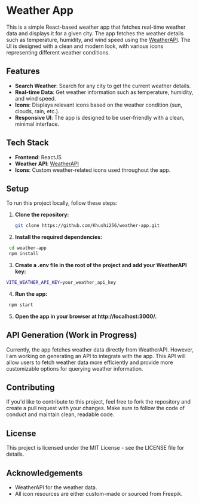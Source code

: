 # Weather App

This is a simple React-based weather app that fetches real-time weather data and displays it for a given city. The app fetches the weather details such as temperature, humidity, and wind speed using the [WeatherAPI](https://www.weatherapi.com/). The UI is designed with a clean and modern look, with various icons representing different weather conditions.

## Features

- **Search Weather**: Search for any city to get the current weather details.
- **Real-time Data**: Get weather information such as temperature, humidity, and wind speed.
- **Icons**: Displays relevant icons based on the weather condition (sun, clouds, rain, etc.).
- **Responsive UI**: The app is designed to be user-friendly with a clean, minimal interface.

## Tech Stack

- **Frontend**: ReactJS
- **Weather API**: [WeatherAPI](https://www.weatherapi.com/)
- **Icons**: Custom weather-related icons used throughout the app.

## Setup

To run this project locally, follow these steps:

1. **Clone the repository:**
   ```bash
   git clone https://github.com/Khushi256/weather-app.git
   ```
2. **Install the required dependencies:**
  ```bash
   cd weather-app
   npm install
  ```
3. **Create a .env file in the root of the project and add your WeatherAPI key:**
  ```bash
  VITE_WEATHER_API_KEY=your_weather_api_key
```
4. **Run the app:**
 ```bash
  npm start
```
5. **Open the app in your browser at http://localhost:3000/.**

## API Generation (Work in Progress)
Currently, the app fetches weather data directly from WeatherAPI. However, I am working on generating an API to integrate with the app. This API will allow users to fetch weather data more efficiently and provide more customizable options for querying weather information.

## Contributing
If you'd like to contribute to this project, feel free to fork the repository and create a pull request with your changes. Make sure to follow the code of conduct and maintain clean, readable code.

## License
This project is licensed under the MIT License - see the LICENSE file for details.

## Acknowledgements
- WeatherAPI for the weather data.
- All icon resources are either custom-made or sourced from Freepik.
